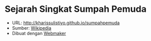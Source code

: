 # Sejarah Singkat Sumpah Pemuda

- URL: <a href="http://kharissulistiyo.github.io/sumpahpemuda">http://kharissulistiyo.github.io/sumpahpemuda</a>
- Sumber: <a href="http://id.wikipedia.org/wiki/Sumpah_Pemuda">Wikipedia</a>
- Dibuat dengan <a href="webmaker.org">Webmaker</a>